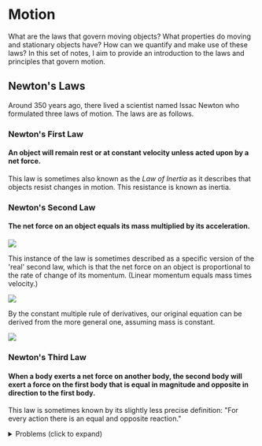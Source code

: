 # Motion

What are the laws that govern moving objects? What properties do moving and stationary objects have? How can we quantify and make use of these laws? In this set of notes, I aim to provide an introduction to the laws and principles that govern motion.

## Newton's Laws

Around 350 years ago, there lived a scientist named Issac Newton who formulated three laws of motion. The laws are as follows.

### Newton's First Law  

#### An object will remain rest or at constant velocity unless acted upon by a net force.

This law is sometimes also known as the *Law of Inertia* as it describes that objects resist changes in motion. This resistance is known as inertia.

### Newton's Second Law  

#### The net force on an object equals its mass multiplied by its acceleration.  

![](https://www.gstatic.com/education/formulas/images_long_sheet/en/newtons_second_law.svg)

This instance of the law is sometimes described as a specific version of the 'real' second law, which is that the net force on an object is proportional to the rate of change of its momentum. (Linear momentum equals mass times velocity.)

![](https://wikimedia.org/api/rest_v1/media/math/render/svg/799c7da5fe53f4420a008c5159dbb4e20807c0ca)

By the constant multiple rule of derivatives, our original equation can be derived from the more general one, assuming mass is constant.

![](https://wikimedia.org/api/rest_v1/media/math/render/svg/c4936b1a4ebdbf82ae1c1078d2dc45eb510641fe)

### Newton's Third Law  

#### When a body exerts a net force on another body, the second body will exert a force on the first body that is equal in magnitude and opposite in direction to the first body.

This law is sometimes known by its slightly less precise definition: "For every action there is an equal and opposite reaction."

<details>
  <summary>Problems (click to expand)</summary>
  i) Think of three examples, one for each law, where Newton's laws of motions have application.  
  
  ii) You are on a sled pulled by a dog, moving uphill on a mountain at constant speed. Assuming there is no frictional force, what the net force acting on you? Take the acceleration of gravity to be 10 ms<sup>-2</sup>, and your mass to be 60 kg.
</details>
